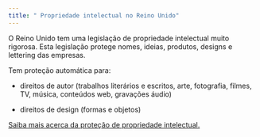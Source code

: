 ```yaml
---
title: " Propriedade intelectual no Reino Unido"
---
```


O Reino Unido tem uma legislação de propriedade intelectual muito rigorosa. Esta legislação protege nomes, ideias, produtos, designs e lettering das empresas. 

Tem proteção automática para:

- direitos de autor (trabalhos literários e escritos, arte, fotografia, filmes, TV, música, conteúdos web, gravações áudio)

- direitos de design (formas e objetos)

[Saiba mais acerca da proteção de propriedade intelectual.](https://www.gov.uk/intellectual-property-an-overview/what-ip-is)


